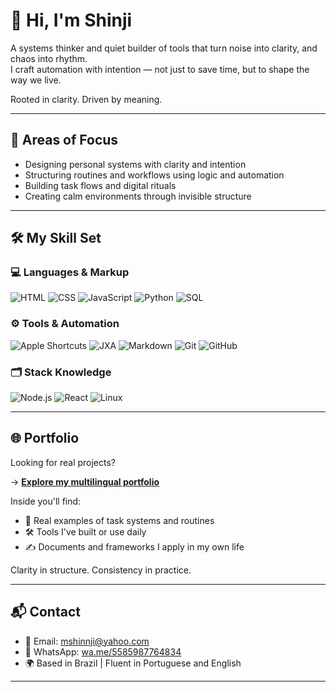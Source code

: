 # 👋 Hi, I'm Shinji

A systems thinker and quiet builder of tools that turn noise into clarity, and chaos into rhythm.  
I craft automation with intention — not just to save time, but to shape the way we live.

Rooted in clarity. Driven by meaning.

---

## 🔭 Areas of Focus

- Designing personal systems with clarity and intention  
- Structuring routines and workflows using logic and automation  
- Building task flows and digital rituals
- Creating calm environments through invisible structure

---

## 🛠️ My Skill Set

### 💻 Languages & Markup

![HTML](https://img.shields.io/badge/HTML5-E34F26?style=flat&logo=html5&logoColor=white)
![CSS](https://img.shields.io/badge/CSS3-1572B6?style=flat&logo=css3&logoColor=white)
![JavaScript](https://img.shields.io/badge/JavaScript-F7DF1E?style=flat&logo=javascript&logoColor=black)
![Python](https://img.shields.io/badge/Python-3776AB?style=flat&logo=python&logoColor=white)
![SQL](https://img.shields.io/badge/SQL-4479A1?style=flat&logo=postgresql&logoColor=white)

### ⚙️ Tools & Automation

![Apple Shortcuts](https://img.shields.io/badge/Apple%20Shortcuts-black?style=flat&logo=apple)
![JXA](https://img.shields.io/badge/JXA-000000?style=flat&logo=javascript&logoColor=white)
![Markdown](https://img.shields.io/badge/Markdown-000000?style=flat&logo=markdown&logoColor=white)
![Git](https://img.shields.io/badge/Git-F05032?style=flat&logo=git&logoColor=white)
![GitHub](https://img.shields.io/badge/GitHub-181717?style=flat&logo=github&logoColor=white)

### 🗂️ Stack Knowledge

![Node.js](https://img.shields.io/badge/Node.js-339933?style=flat&logo=nodedotjs&logoColor=white)
![React](https://img.shields.io/badge/React-61DAFB?style=flat&logo=react&logoColor=black)
![Linux](https://img.shields.io/badge/Linux-FCC624?style=flat&logo=linux&logoColor=black)

---

## 🌐 Portfolio

Looking for real projects?

→ [**Explore my multilingual portfolio**](https://github.com/mshinnji/portifolio)

Inside you'll find:

- 📌 Real examples of task systems and routines
- 🛠️ Tools I've built or use daily  
- ✍️ Documents and frameworks I apply in my own life

Clarity in structure. Consistency in practice.

---

## 📬 Contact

- 📧 Email: [mshinnji@yahoo.com](mailto:mshinnji@yahoo.com)
- 💬 WhatsApp: [wa.me/5585987764834](https://wa.me/5585987764834)  
- 🌍 Based in Brazil | Fluent in Portuguese and English

---
